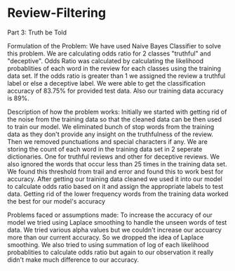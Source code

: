 # Review-Filtering
Part 3: Truth be Told

Formulation of the Problem:
We have used Naive Bayes Classifier to solve this problem. We are calculating odds ratio for 2 classes "truthful" and "deceptive". Odds Ratio was calculated by calculating the likelihood probablities of each word in the review for each classes using the training data set. If the odds ratio is greater than 1 we assigned the review a truthful label or else a deceptive label. We were able to get the classification accuracy of 83.75% for provided test data. Also our training data accuracy is 89%.

Description of how the problem works:
Initially we started with getting rid of the noise from the training data so that the cleaned data can be then used to train our model. We eliminated bunch of stop words from the training data as they don't provide any insight on the truthfulness of the review. Then we removed punctuations and special characters if any. We are storing the count of each word in the training data set in 2 seperate dictionaries. One for truthful reviews and other for deceptive reviews. We also ignored the words that occur less than 25 times in the training data set. We found this threshold from trail and error and found this to work best for accuracy.
After getting our training data cleaned we used it into our model to calculate odds ratio based on it and assign the appropriate labels to test data.
Getting rid of the lower frequency words from the training data worked the best for our model's accuracy

Problems faced or assumptions made:
To increase the accuracy of our model we tried using Laplace smoothing to handle the unseen words of test data. We tried various alpha values but we couldn't increase our accuarcy more than our current accuracy. So we dropped the idea of Laplace smoothing.
We also tried to using summation of log of each likelihood probablities to calculate odds ratio but again to our observation it really didn't make much difference to our accuracy.

